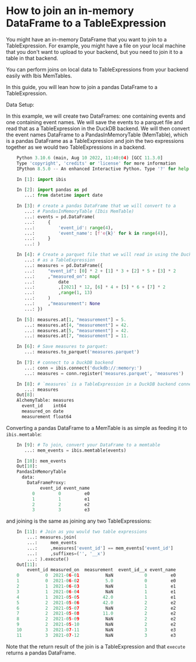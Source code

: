 # How to join an in-memory DataFrame to a TableExpression

You might have an in-memory DataFrame that you want to join to a TableExpression.
For example, you might have a file on your local machine that you don't want to upload to
your backend, but you need to join it to a table in that backend.

You can perform joins on local data to TableExpressions from your backend easily with Ibis MemTables.

In this guide, you will lean how to join a pandas DataFrame to a TableExpression.

Data Setup:

In this example, we will create two DataFrames: one containing events and one containing event names.
We will save the events to a parquet file and read that as a TableExpression in the DuckDB backend.
We will then convert the event names DataFrame to a PandasInMemoryTable (MemTable), which is
a pandas DataFrame as a TableExpression and join the two expressions together as we would
two TableExpressions in a backend.

```python
    Python 3.10.6 (main, Aug 10 2022, 11:40:04) [GCC 11.3.0]
    Type 'copyright', 'credits' or 'license' for more information
    IPython 8.5.0 -- An enhanced Interactive Python. Type '?' for help.

    In [1]: import ibis

    In [2]: import pandas as pd
       ...: from datetime import date

    In [3]: # create a pandas DataFrame that we will convert to a
       ...: # PandasInMemoryTable (Ibis MemTable)
       ...: events = pd.DataFrame(
       ...:     {
       ...:         'event_id': range(4),
       ...:         'event_name': [f'e{k}' for k in range(4)],
       ...:     }
       ...: )

    In [4]: # Create a parquet file that we will read in using the DuckDB backend
       ...: # as a TableExpression
       ...: measures = pd.DataFrame({
       ...:     "event_id": [0] * 2 + [1] * 3 + [2] * 5 + [3] * 2
       ...:     ,"measured_on": map(
       ...:         date
       ...:         ,[2021] * 12, [6] * 4 + [5] * 6 + [7] * 2
       ...:         ,range(1, 13)
       ...:     )
       ...:     ,"measurement": None
       ...: })

    In [5]: measures.at[1, "measurement"] = 5.
       ...: measures.at[4, "measurement"] = 42.
       ...: measures.at[5, "measurement"] = 42.
       ...: measures.at[7, "measurement"] = 11.

    In [6]: # Save measures to parquet:
       ...: measures.to_parquet('measures.parquet')

    In [7]: # connect to a DuckDB backend
       ...: conn = ibis.connect('duckdb://:memory:')
       ...: measures = conn.register('measures.parquet', 'measures')

    In [8]: # `measures` is a TableExpression in a DuckDB backend connection:
       ...: measures
    Out[8]:
    AlchemyTable: measures
      event_id    int64
      measured_on date
      measurement float64
```

Converting a pandas DataFrame to a MemTable is as simple as feeding it to `ibis.memtable`:

```python
    In [9]: # To join, convert your DataFrame to a memtable
       ...: mem_events = ibis.memtable(events)

    In [10]: mem_events
    Out[10]:
    PandasInMemoryTable
      data:
        DataFrameProxy:
             event_id event_name
          0         0         e0
          1         1         e1
          2         2         e2
          3         3         e3
```

and joining is the same as joining any two TableExpressions:

```python
    In [11]: # Join as you would two table expressions
        ...: measures.join(
        ...:     mem_events
        ...:     ,measures['event_id'] == mem_events['event_id']
        ...:     ,suffixes=('', '__x')
        ...: ).execute()
    Out[11]:
        event_id measured_on  measurement  event_id__x event_name
    0          0  2021-06-01          NaN            0         e0
    1          0  2021-06-02          5.0            0         e0
    2          1  2021-06-03          NaN            1         e1
    3          1  2021-06-04          NaN            1         e1
    4          1  2021-05-05         42.0            1         e1
    5          2  2021-05-06         42.0            2         e2
    6          2  2021-05-07          NaN            2         e2
    7          2  2021-05-08         11.0            2         e2
    8          2  2021-05-09          NaN            2         e2
    9          2  2021-05-10          NaN            2         e2
    10         3  2021-07-11          NaN            3         e3
    11         3  2021-07-12          NaN            3         e3
```

Note that the return result of the join is a TableExpression and that `execute` returns a pandas DataFrame.
